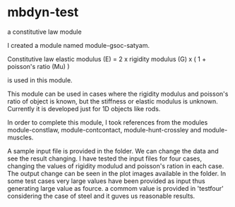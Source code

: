 # mbdyn-test
a constitutive law module


I created a module named module-gsoc-satyam. 

Constitutive law 
elastic modulus (E) = 2 x rigidity modulus (G) x ( 1 + poisson's ratio (Mu) )

is used in this module.

This module can be used in cases where the rigidity modulus and poisson's ratio of object is known, but the stiffness or elastic modulus is unknown.
Currently it is developed just for 1D objects like rods.

In order to complete this module, I took references from the modules module-constlaw, module-contcontact, module-hunt-crossley and module-muscles.

A sample input file is provided in the folder. We can change the data and see the result changing.
I have tested the input files for four cases, changing the values of rigidity modulud and poisson's ration in each case. The output change can be seen in the plot images available in the folder. In some test cases very large values have been provided as input thus generating large value as fource. a commom value is provided in 'testfour' considering the case of steel and it guves us reasonable results.


